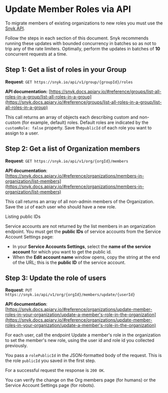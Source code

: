 # Update Member Roles via API

To migrate members of existing organizations to new roles you must use the [Snyk API](../../snyk-api/).

Follow the steps in each section of this document. Snyk recommends running these updates with bounded concurrency in batches so as not to trip any of the rate limiters. Optimally, perform the updates in batches of **10** concurrent requests at a time.

## Step 1: Get a list of roles in your Group

**Request**: `GET https://snyk.io/api/v1/group/{groupId}/roles`

**API documentation:** [https://snyk.docs.apiary.io/#reference/groups/list-all-roles-in-a-group/list-all-roles-in-a-group](https://snyk.docs.apiary.io/#reference/groups/list-all-roles-in-a-group/list-all-roles-in-a-group)

This call returns an array of objects each describing custom and non-custom (for example, default) roles. Default roles are indicated by the `customRole: false` property. Save the`publicId` of each role you want to assign to a user.

## Step 2: Get a list of Organization members

**Request**: `GET https://snyk.io/api/v1/org/{orgId}/members`

**API documentation**: [https://snyk.docs.apiary.io/#reference/organizations/members-in-organization/list-members](https://snyk.docs.apiary.io/#reference/organizations/members-in-organization/list-members)

This call returns an array of all non-admin members of the Organization. Save the `id` of each user who should have a new role.

Listing public IDs

Service accounts are not returned by the list members in an organization endpoint. You must get the **public IDs** of service accounts from the Service Account Settings page:

* In your **Service Accounts Settings**, select the **name of the service account** for which you want to get the public id.
* When the **Edit account name** window opens, copy the string at the end of the URL; this is the **public ID** of the service account.

## Step 3: Update the role of users

**Request**: `PUT https://snyk.io/api/v1/org/{orgId}/members/update/{userId}`

**API documentation**: [https://snyk.docs.apiary.io/#reference/organizations/update-member-roles-in-your-organization/update-a-member's-role-in-the-organization](https://snyk.docs.apiary.io/#reference/organizations/update-member-roles-in-your-organization/update-a-member's-role-in-the-organization)

For each user, call the endpoint Update a member's role in the organization to set the member's new role, using the user id and role id you collected previously.

You pass a `rolePublicId` in the JSON-formatted body of the request. This is the role `publicId` you saved in the first step.

For a successful request the response is `200 OK`.

You can verify the change on the Org members page (for humans) or the Service Account Settings page (for robots).
